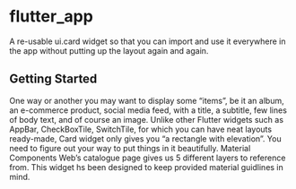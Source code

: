 # flutter_app

A re-usable ui.card widget so that you can import and use it everywhere in the app without putting up the layout again and again.

## Getting Started

One way or another you may want to display some “items”, be it an album, an e-commerce product, social media feed, with a title, a subtitle, few lines of body text, and of course an image. Unlike other Flutter widgets such as AppBar, CheckBoxTile, SwitchTile, for which you can have neat layouts ready-made, Card widget only gives you “a rectangle with elevation”. You need to figure out your way to put things in it beautifully. Material Components Web’s catalogue page gives us 5 different layers to reference from. This widget hs been designed to keep provided material guidlines in mind.

